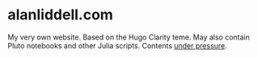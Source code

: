 # alanliddell.com

My very own website. Based on the Hugo Clarity teme.
May also contain Pluto notebooks and other Julia scripts.
Contents [under pressure](https://www.beeminder.com/aliddell/write-or-die).



